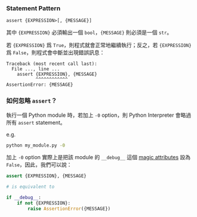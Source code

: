 ### Statement Pattern

```plaintext
assert {EXPRESSION>[, {MESSAGE}]
```

其中 `{EXPRESSION}` 必須輸出一個 `bool`，`{MESSAGE}` 則必須是一個 `str`。

若 `{EXPRESSION}` 爲 `True`，則程式就會正常地繼續執行；反之，若 `{EXPRESSION}` 爲 `False`，則程式會中斷並出現錯誤訊息：

```plaintext
Traceback (most recent call last):
  File ..., line ...
    assert {EXPRESSION}, {MESSAGE}
           ^^^^^^^^^^^^
AssertionError: {MESSAGE}
```

### 如何忽略 `assert`？

執行一個 Python module 時，若加上 `-0` option，則 Python Interpreter 會略過所有 `assert` statement。

e.g.

```bash
python my_module.py -0
```

加上 `-0` option 實際上是把該 module 的 `__debug__` 這個 [magic attributes](</Programming Language/Python/Magic Method & Magic Attribute.md>) 設為 `False`，因此，我們可以說：

```Python
assert {EXPRESSION}, {MESSAGE}

# is equivalent to

if __debug__:
    if not {EXPRESSION}:
        raise AssertionError({MESSAGE})
```
